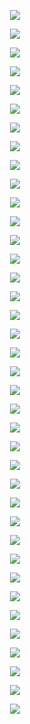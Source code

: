 <p align="center"> <img src= 'all_figs/Preds(DGN, Run=1,Epoch = 0000,step=00,loss = 0.495).png' /> </p>
<p align="center"> <img src= 'all_figs/Preds(DGN, Run=1,Epoch = 0001,step=04,loss = 0.455).png' /> </p>
<p align="center"> <img src= 'all_figs/Preds(DGN, Run=1,Epoch = 0001,step=08,loss = 0.427).png' /> </p>
<p align="center"> <img src= 'all_figs/Preds(DGN, Run=1,Epoch = 0001,step=12,loss = 0.413).png' /> </p>
<p align="center"> <img src= 'all_figs/Preds(DGN, Run=1,Epoch = 0001,step=16,loss = 0.407).png' /> </p>
<p align="center"> <img src= 'all_figs/Preds(DGN, Run=1,Epoch = 0002,step=04,loss = 0.401).png' /> </p>
<p align="center"> <img src= 'all_figs/Preds(DGN, Run=1,Epoch = 0002,step=08,loss = 0.383).png' /> </p>
<p align="center"> <img src= 'all_figs/Preds(DGN, Run=1,Epoch = 0002,step=12,loss = 0.364).png' /> </p>
<p align="center"> <img src= 'all_figs/Preds(DGN, Run=1,Epoch = 0002,step=16,loss = 0.335).png' /> </p>
<p align="center"> <img src= 'all_figs/Preds(DGN, Run=1,Epoch = 0003,step=16,loss = 0.315).png' /> </p>
<p align="center"> <img src= 'all_figs/Preds(DGN, Run=1,Epoch = 0004,step=16,loss = 0.288).png' /> </p>
<p align="center"> <img src= 'all_figs/Preds(DGN, Run=1,Epoch = 0005,step=16,loss = 0.284).png' /> </p>
<p align="center"> <img src= 'all_figs/Preds(DGN, Run=1,Epoch = 0006,step=16,loss = 0.278).png' /> </p>
<p align="center"> <img src= 'all_figs/Preds(DGN, Run=1,Epoch = 0007,step=16,loss = 0.274).png' /> </p>
<p align="center"> <img src= 'all_figs/Preds(DGN, Run=1,Epoch = 0008,step=16,loss = 0.284).png' /> </p>
<p align="center"> <img src= 'all_figs/Preds(DGN, Run=1,Epoch = 0009,step=16,loss = 0.278).png' /> </p>
<p align="center"> <img src= 'all_figs/Preds(DGN, Run=1,Epoch = 0010,step=16,loss = 0.273).png' /> </p>
<p align="center"> <img src= 'all_figs/Preds(DGN, Run=1,Epoch = 0020,step=16,loss = 0.26).png' /> </p>
<p align="center"> <img src= 'all_figs/Preds(DGN, Run=1,Epoch = 0030,step=16,loss = 0.256).png' /> </p>
<p align="center"> <img src= 'all_figs/Preds(DGN, Run=1,Epoch = 0040,step=16,loss = 0.261).png' /> </p>
<p align="center"> <img src= 'all_figs/Preds(DGN, Run=1,Epoch = 0050,step=16,loss = 0.254).png' /> </p>
<p align="center"> <img src= 'all_figs/Preds(DGN, Run=1,Epoch = 0060,step=16,loss = 0.252).png' /> </p>
<p align="center"> <img src= 'all_figs/Preds(DGN, Run=1,Epoch = 0070,step=16,loss = 0.253).png' /> </p>
<p align="center"> <img src= 'all_figs/Preds(DGN, Run=1,Epoch = 0080,step=16,loss = 0.252).png' /> </p>
<p align="center"> <img src= 'all_figs/Preds(DGN, Run=1,Epoch = 0090,step=16,loss = 0.25).png' /> </p>
<p align="center"> <img src= 'all_figs/Preds(DGN, Run=1,Epoch = 0100,step=16,loss = 0.249).png' /> </p>
<p align="center"> <img src= 'all_figs/Preds(DGN, Run=1,Epoch = 0200,step=16,loss = 0.244).png' /> </p>
<p align="center"> <img src= 'all_figs/Preds(DGN, Run=1,Epoch = 0300,step=16,loss = 0.241).png' /> </p>
<p align="center"> <img src= 'all_figs/Preds(DGN, Run=1,Epoch = 0400,step=16,loss = 0.238).png' /> </p>
<p align="center"> <img src= 'all_figs/Preds(DGN, Run=1,Epoch = 0500,step=16,loss = 0.235).png' /> </p>
<p align="center"> <img src= 'all_figs/Preds(DGN, Run=1,Epoch = 0600,step=16,loss = 0.23).png' /> </p>
<p align="center"> <img src= 'all_figs/Preds(DGN, Run=1,Epoch = 0700,step=16,loss = 0.224).png' /> </p>
<p align="center"> <img src= 'all_figs/Preds(DGN, Run=1,Epoch = 0800,step=16,loss = 0.213).png' /> </p>
<p align="center"> <img src= 'all_figs/Preds(DGN, Run=1,Epoch = 0900,step=16,loss = 0.181).png' /> </p>
<p align="center"> <img src= 'all_figs/Preds(DGN, Run=1,Epoch = 1000,step=16,loss = 0.178).png' /> </p>
<p align="center"> <img src= 'all_figs/Preds(DGN, Run=1,Epoch = 2000,step=16,loss = 0.192).png' /> </p>
<p align="center"> <img src= 'all_figs/Preds(DGN, Run=1,Epoch = 3000,step=16,loss = 0.08).png' /> </p>
<p align="center"> <img src= 'all_figs/Preds(DGN, Run=1,Epoch = 4000,step=16,loss = 0.06).png' /> </p>
